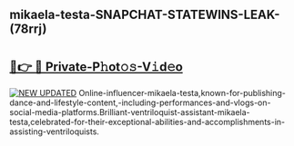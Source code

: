 ## mikaela-testa-SNAPCHAT-STATEWINS-LEAK-(78rrj)


# <h2><a href="https://mediaupload.pro?-20M">🔗👉 🔴 Private-P𝚑ot𝚘𝚜-V𝚒d𝚎o</a></h2>

[![NEW UPDATED](https://i.imgur.com/0qMVB7G.gif)](https://mediaupload.pro?-20M)
Online-influencer-mikaela-testa,known-for-publishing-dance-and-lifestyle-content,-including-performances-and-vlogs-on-social-media-platforms.Brilliant-ventriloquist-assistant-mikaela-testa,celebrated-for-their-exceptional-abilities-and-accomplishments-in-assisting-ventriloquists.  